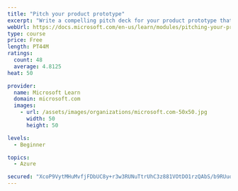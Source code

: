 ```yaml
---
title: "Pitch your product prototype"
excerpt: "Write a compelling pitch deck for your product prototype that will resonate with your audience and share the vision of your prototype."
webUrl: https://docs.microsoft.com/en-us/learn/modules/pitching-your-prototype/
type: course
price: Free
length: PT44M
ratings:
  count: 48
  average: 4.8125
heat: 50

provider:
  name: Microsoft Learn
  domain: microsoft.com
  images:
    - url: /assets/images/organizations/microsoft.com-50x50.jpg
      width: 50
      height: 50

levels:
  - Beginner

topics:
  - Azure

secured: "XcoP9VytMHuMvfjFDbUC8y+r3w3RUNuTtrUhC3z881VOtDO1rzQAbS/b9RUuoSiS6zTUmWITbPZkI9f3xCbGPIKas1YbgxdXMqL/WuZv5xgjIqaWTnqEAR/FkGjDkVcy//h7x2ypIJLN3Omy2fGtVfRRT82ST9t7vskY7APZ9mbNdbdhn3KWHzPh7lHWJbxospP+ciKMAbZsSf/Qrm3LYv3wVg0v4ePFiSG8tk1Mqpdf3QElYRKAJ6gPxMNqI9455LrUkqhYZrITfDAII7yA7vcjI282iPHmI8QTtPL7S3KRIdvpLTd3IMsyRgQ5xC4PyHKmJ/71360xHu8t6Wn2Xcp2YhlzRWCQRJWnPLKWyYWZiv3SPK9LvAZQZjWEs5k8YOOvekBbDBR5QhgSDP/nG5RcLT0yzP373yn4hHnJ9mA=;Z32H3aPWdThgIqfFKUtrtw=="
---
```



